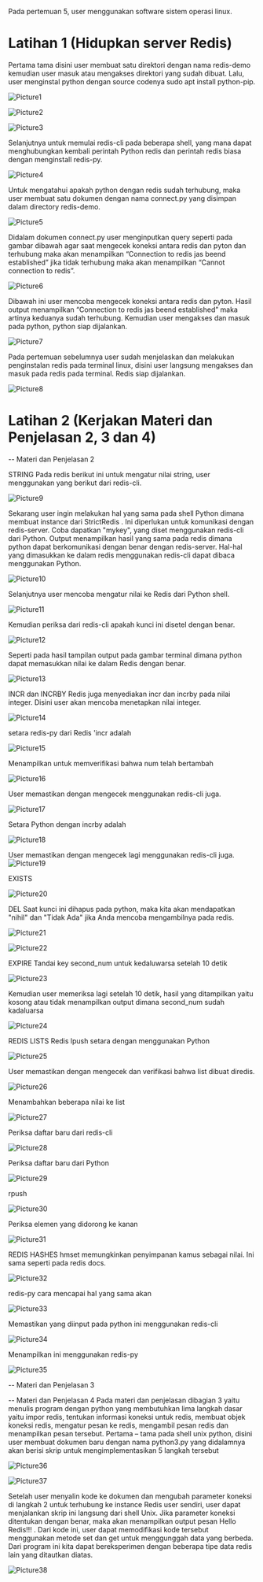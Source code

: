 Pada pertemuan 5, user menggunakan software sistem operasi linux.

# Latihan 1 (Hidupkan server Redis)
Pertama tama disini user membuat satu direktori dengan nama redis-demo kemudian user masuk atau mengakses direktori yang sudah dibuat. Lalu, user menginstal python dengan source codenya sudo apt install python-pip.

![Picture1](Picture1.png)

![Picture2](Picture2.png)

![Picture3](Picture3.png)

Selanjutnya untuk memulai redis-cli pada beberapa shell, yang mana dapat menghubungkan kembali perintah Python redis dan perintah redis biasa dengan menginstall redis-py.

![Picture4](Picture4.png)

Untuk mengatahui apakah python dengan redis sudah terhubung, maka user membuat satu dokumen dengan nama connect.py yang disimpan dalam directory redis-demo.

![Picture5](Picture5.png)

Didalam dokumen connect.py user menginputkan query seperti  pada gambar dibawah agar saat mengecek koneksi antara redis dan pyton dan terhubung maka akan menampilkan “Connection to redis jas beend established” jika tidak terhubung maka akan menampilkan “Cannot connection to redis”.

![Picture6](Picture6.png)

Dibawah ini user mencoba mengecek koneksi antara redis dan pyton. Hasil output menampilkan “Connection to redis jas beend established” maka artinya keduanya sudah terhubung. Kemudian user mengakses dan masuk pada python, python siap dijalankan.

![Picture7](Picture7.png)

Pada pertemuan sebelumnya user sudah menjelaskan dan melakukan penginstalan redis pada terminal linux, disini user langsung mengakses dan masuk pada redis pada terminal. Redis siap dijalankan.

![Picture8](Picture8.png)

# Latihan 2 (Kerjakan Materi dan Penjelasan 2, 3 dan 4)

-- Materi dan Penjelasan 2

STRING
Pada redis berikut ini untuk mengatur nilai string, user menggunakan yang berikut dari redis-cli.

![Picture9](Picture9.png)

Sekarang user ingin melakukan hal yang sama pada shell Python dimana membuat instance dari StrictRedis . Ini diperlukan untuk komunikasi dengan redis-server. Coba dapatkan "mykey", yang diset menggunakan redis-cli dari Python. Output menampilkan hasil yang sama pada redis dimana python dapat berkomunikasi dengan benar dengan redis-server. Hal-hal yang dimasukkan ke dalam redis menggunakan redis-cli dapat dibaca menggunakan Python.

![Picture10](Picture10.png)

Selanjutnya user mencoba mengatur nilai ke Redis dari Python shell.

![Picture11](Picture11.png)

Kemudian periksa dari redis-cli apakah kunci ini disetel dengan benar. 

![Picture12](Picture12.png)

Seperti pada hasil tampilan output pada gambar terminal dimana python dapat memasukkan nilai ke dalam Redis dengan benar. 

![Picture13](Picture13.png)

INCR dan INCRBY
Redis juga menyediakan incr dan incrby pada nilai integer. Disini user akan mencoba menetapkan nilai integer.

![Picture14](Picture14.png)

setara redis-py dari Redis 'incr adalah 

![Picture15](Picture15.png)

Menampilkan untuk memverifikasi bahwa num telah bertambah

![Picture16](Picture16.png)

User memastikan dengan mengecek menggunakan redis-cli juga.

![Picture17](Picture17.png)

Setara Python dengan incrby adalah

![Picture18](Picture18.png)

User memastikan dengan mengecek lagi menggunakan redis-cli juga.
![Picture19](Picture19.png)

EXISTS

![Picture20](Picture20.png)

DEL
Saat kunci ini dihapus pada python, maka kita akan mendapatkan "nihil" dan "Tidak Ada" jika Anda mencoba mengambilnya pada redis.

![Picture21](Picture21.png)

![Picture22](Picture22.png)

EXPIRE
Tandai key second_num untuk kedaluwarsa setelah 10 detik

![Picture23](Picture23.png)

Kemudian user memeriksa lagi setelah 10 detik, hasil yang ditampilkan yaitu kosong atau tidak menampilkan output dimana second_num sudah kadaluarsa

![Picture24](Picture24.png)

REDIS LISTS
Redis lpush setara dengan menggunakan Python

![Picture25](Picture25.png)

User memastikan dengan mengecek dan verifikasi bahwa list dibuat diredis.

![Picture26](Picture26.png)

Menambahkan beberapa nilai ke list

![Picture27](Picture27.png)

Periksa daftar baru dari redis-cli

![Picture28](Picture28.png)

Periksa daftar baru dari Python

![Picture29](Picture29.png)

rpush

![Picture30](Picture30.png)

Periksa elemen yang didorong ke kanan

![Picture31](Picture31.png)

REDIS HASHES
hmset memungkinkan penyimpanan kamus sebagai nilai. Ini sama seperti pada redis docs.

![Picture32](Picture32.png)

redis-py cara mencapai hal yang sama akan

![Picture33](Picture33.png)

Memastikan yang diinput pada python ini menggunakan redis-cli

![Picture34](Picture34.png)

Menampilkan ini menggunakan redis-py

![Picture35](Picture35.png)

-- Materi dan Penjelasan 3

-- Materi dan Penjelasan 4
Pada materi dan penjelasan dibagian 3 yaitu menulis program dengan python yang membutuhkan lima langkah dasar yaitu impor redis, tentukan informasi koneksi untuk redis, membuat objek koneksi redis, mengatur pesan ke redis, mengambil pesan redis dan menampilkan pesan tersebut. 
Pertama – tama pada shell unix python, disini user membuat dokumen baru dengan nama python3.py yang didalamnya akan berisi skrip untuk mengimplementasikan 5 langkah tersebut

![Picture36](Picture36.png)

![Picture37](Picture37.png)

Setelah user menyalin kode ke dokumen dan mengubah parameter koneksi di langkah 2 untuk terhubung ke instance Redis user sendiri, user dapat menjalankan skrip ini langsung dari shell Unix. Jika parameter koneksi ditentukan dengan benar, maka akan menampilkan output pesan Hello Redis!!! .
Dari kode ini, user dapat memodifikasi kode tersebut menggunakan metode set dan get untuk menggunggah data yang berbeda. Dari program ini kita dapat bereksperimen dengan beberapa tipe data redis lain yang ditautkan diatas.

![Picture38](Picture38.png)